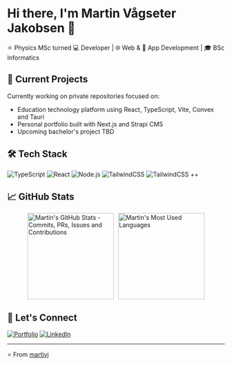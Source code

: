 # Hi there, I'm Martin Vågseter Jakobsen 👋

⚛️ Physics MSc turned 💻 Developer | 🌐 Web & 📱 App Development | 🎓 BSc Informatics

## 🔭 Current Projects
Currently working on private repositories focused on:
- Education technology platform using React, TypeScript, Vite, Convex and Tauri
- Personal portfolio built with Next.js and Strapi CMS
- Upcoming bachelor's project TBD

## 🛠️ Tech Stack
![TypeScript](https://img.shields.io/badge/-TypeScript-3178C6?style=flat-square&logo=typescript&logoColor=white)
![React](https://img.shields.io/badge/-React-61DAFB?style=flat-square&logo=react&logoColor=black)
![Node.js](https://img.shields.io/badge/-Node.js-339933?style=flat-square&logo=node.js&logoColor=white)
![TailwindCSS](https://img.shields.io/badge/-TailwindCSS-38B2AC?style=flat-square&logo=tailwind-css&logoColor=white)
![TailwindCSS](https://img.shields.io/badge/-Rust-38B2AC?style=flat-square&logo=rust-css&logoColor=white)
++

## 📈 GitHub Stats
<div style="display: flex; justify-content: center; gap: 10px;">
  <img 
    height=200 
    src="https://github-readme-stats-git-master-martivj-private.vercel.app/api?username=martivj&show_icons=true&theme=dracula&line_height=29" 
    alt="Martin's GitHub Stats - Commits, PRs, Issues and Contributions" />
  <img 
    height=200 
    src="https://github-readme-stats-git-master-martivj-private.vercel.app/api/top-langs/?username=martivj&layout=donut&theme=dracula&jupyter%20notebook" 
    alt="Martin's Most Used Languages" />
</div>

## 🤝 Let's Connect
[![Portfolio](https://img.shields.io/badge/-Portfolio-000000?style=flat-square&logo=react&logoColor=white)](https://martivj.com)
[![LinkedIn](https://img.shields.io/badge/-LinkedIn-0077B5?style=flat-square&logo=linkedin&logoColor=white)](https://linkedin.com/in/martin-vågseter-jakobsen-57157a224/)

---
⭐️ From [martivj](https://github.com/martivj)
